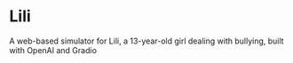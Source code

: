 # Lili
A web-based simulator for Lili, a 13-year-old girl dealing with bullying, built with OpenAI and Gradio
